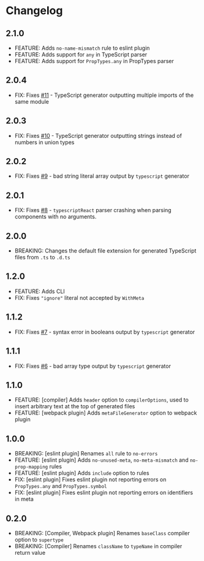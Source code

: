 # Changelog

## 2.1.0

- FEATURE: Adds `no-name-mismatch` rule to eslint plugin
- FEATURE: Adds support for `any` in TypeScript parser
- FEATURE: Adds support for `PropTypes.any` in PropTypes parser

## 2.0.4

- FIX: Fixes [#11](https://github.com/asbjornh/view-models/issues/11) - TypeScript generator outputting multiple imports of the same module

## 2.0.3

- FIX: Fixes [#10](https://github.com/asbjornh/view-models/issues/10) - TypeScript generator outputting strings instead of numbers in union types

## 2.0.2

- FIX: Fixes [#9](https://github.com/asbjornh/view-models/issues/9) - bad string literal array output by `typescript` generator

## 2.0.1

- FIX: Fixes [#8](https://github.com/asbjornh/view-models/issues/8) - `typescriptReact` parser crashing when parsing components with no arguments.

## 2.0.0

- BREAKING: Changes the default file extension for generated TypeScript files from `.ts` to `.d.ts`

## 1.2.0

- FEATURE: Adds CLI
- FIX: Fixes `"ignore"` literal not accepted by `WithMeta`

## 1.1.2

- FIX: Fixes [#7](https://github.com/asbjornh/view-models/issues/7) - syntax error in booleans output by `typescript` generator

## 1.1.1

- FIX: Fixes [#6](https://github.com/asbjornh/view-models/issues/6) - bad array type output by `typescript` generator

## 1.1.0

- FEATURE: [compiler] Adds `header` option to `compilerOptions`, used to insert arbitrary text at the top of generated files
- FEATURE: [webpack plugin] Adds `metaFileGenerator` option to webpack plugin

## 1.0.0

- BREAKING: [eslint plugin] Renames `all` rule to `no-errors`
- FEATURE: [eslint plugin] Adds `no-unused-meta`, `no-meta-mismatch` and `no-prop-mapping` rules
- FEATURE: [eslint plugin] Adds `include` option to rules
- FIX: [eslint plugin] Fixes eslint plugin not reporting errors on `PropTypes.any` and `PropTypes.symbol`
- FIX: [eslint plugin] Fixes eslint plugin not reporting errors on identifiers in meta

## 0.2.0

- BREAKING: [Compiler, Webpack plugin] Renames `baseClass` compiler option to `supertype`
- BREAKING: [Compiler] Renames `className` to `typeName` in compiler return value
